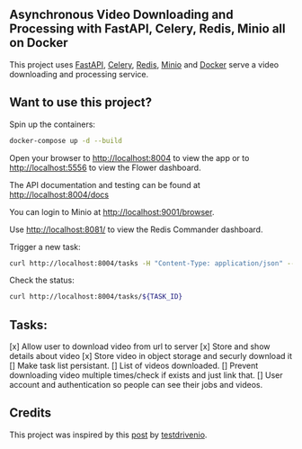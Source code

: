 ## Asynchronous Video Downloading and Processing with FastAPI, Celery, Redis, Minio all on Docker

This project uses [FastAPI](https://github.com/tiangolo/fastapi), [Celery](https://github.com/celery/celery), [Redis](https://redis.io/), [Minio](https://min.io/) and [Docker](https://www.docker.com/) serve a video downloading and processing service.

## Want to use this project?

Spin up the containers:

```sh
docker-compose up -d --build
```

Open your browser to [http://localhost:8004](http://localhost:8004) to view the app or to [http://localhost:5556](http://localhost:5556) to view the Flower dashboard.

The API documentation and testing can be found at [http://localhost:8004/docs](http://localhost:8004/docs)

You can login to Minio at [http://localhost:9001/browser](http://localhost:9001/browser).

Use [http://localhost:8081/](http://localhost:8081/) to view the Redis Commander dashboard.

Trigger a new task:

```sh
curl http://localhost:8004/tasks -H "Content-Type: application/json" --data '{"uri": "https://www.youtube.com/watch?v=dQw4w9WgXcQ"}'
```

Check the status:

```sh
curl http://localhost:8004/tasks/${TASK_ID}
```

## Tasks:

[x] Allow user to download video from url to server
[x] Store and show details about video
[x] Store video in object storage and securly download it
[]  Make task list persistant.
[]  List of videos downloaded. 
[]  Prevent downloading video multiple times/check if exists and just link that.
[]  User account and authentication so people can see their jobs and videos.


## Credits

This project was inspired by this [post](https://testdriven.io/blog/fastapi-and-celery/) by [testdrivenio](https://github.com/testdrivenio).
